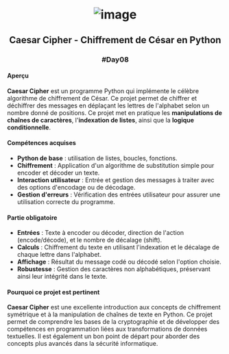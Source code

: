 # <p align="center"> ![image](https://github.com/user-attachments/assets/8739a22b-0609-419e-b357-a4ef81b3ce05) </p>

## <p align="center"> Caesar Cipher - Chiffrement de César en Python </p>
### <p align="center"> #Day08 </p>

#### Aperçu
**Caesar Cipher** est un programme Python qui implémente le célèbre algorithme de chiffrement de César. Ce projet permet de chiffrer et déchiffrer des messages en déplaçant les lettres de l'alphabet selon un nombre donné de positions. Ce projet met en pratique les **manipulations de chaînes de caractères**, l'**indexation de listes**, ainsi que la **logique conditionnelle**.

#### Compétences acquises
- **Python de base** : utilisation de listes, boucles, fonctions.
- **Chiffrement** : Application d'un algorithme de substitution simple pour encoder et décoder un texte.
- **Interaction utilisateur** : Entrée et gestion des messages à traiter avec des options d'encodage ou de décodage.
- **Gestion d'erreurs** : Vérification des entrées utilisateur pour assurer une utilisation correcte du programme.

#### Partie obligatoire
- **Entrées** : Texte à encoder ou décoder, direction de l'action (encode/décode), et le nombre de décalage (shift).
- **Calculs** : Chiffrement du texte en utilisant l'indexation et le décalage de chaque lettre dans l'alphabet.
- **Affichage** : Résultat du message codé ou décodé selon l'option choisie.
- **Robustesse** : Gestion des caractères non alphabétiques, préservant ainsi leur intégrité dans le texte.

#### Pourquoi ce projet est pertinent
**Caesar Cipher** est une excellente introduction aux concepts de chiffrement symétrique et à la manipulation de chaînes de texte en Python. Ce projet permet de comprendre les bases de la cryptographie et de développer des compétences en programmation liées aux transformations de données textuelles. Il est également un bon point de départ pour aborder des concepts plus avancés dans la sécurité informatique.
